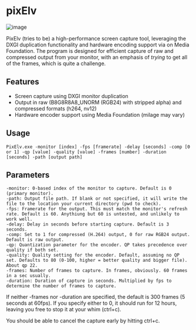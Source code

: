 # pixElv
![image](https://github.com/flaeri/pixElv/assets/50419942/49e1d2b0-7c6f-4104-bb44-2cdf5c5fc9d0)

PixElv (tries to be) a high-performance screen capture tool, leveraging the DXGI duplication functionality and hardware encoding support via on Media Foundation. The program is designed for efficient capture of raw and compressed output from your monitor, with an emphasis of *trying* to get all of the frames, which is quite a challenge.

## Features
- Screen capture using DXGI monitor duplication
- Output in raw (B8G8R8A8_UNORM (RGB24) with stripped alpha) and compressed formats (h264, nv12)
- Hardware encoder support using Media Foundation (milage may vary)

## Usage

```shell
PixElv.exe -monitor [index] -fps [framerate] -delay [seconds] -comp [0 or 1] -qp [value] -quality [value] -frames [number] -duration [seconds] -path [output path]
```

## Parameters
```
-monitor: 0-based index of the monitor to capture. Default is 0 (primary monitor).
-path: Output file path. If blank or not specified, it will write the file to the location your current directory (pwd to check).
-fps: Framerate for the output. This must match the monitor's refresh rate. Default is 60. Anythiung but 60 is untested, and unlikely to work well.
-delay: Delay in seconds before starting capture. Default is 3 seconds.
-comp: Set to 1 for compressed (H.264) output, 0 for raw RGB24 output. Default is raw output.
-qp: Quantization parameter for the encoder. QP takes precedence over quality if both set.
-quality: Quality setting for the encoder. Default, assuming no QP set. Defaults to 80 (0-100, higher = better quality and bigger file). About qp 22.
-frames: Number of frames to capture. In frames, obviously. 60 frames in a sec usually.
-duration: Duration of capture in seconds. Multiplied by fps to determine the number of frames to capture. 
```
If neither -frames nor -duration are specified, the default is 300 frames (5 seconds at 60fps).
If you specify either to 0, it should run for 12 hours, leaving you free to stop it at your whim (ctrl+c).

You should be able to cancel the capture early by hitting ctrl+c.
